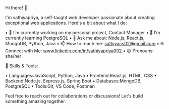 Hi there! 👋

I'm sathiyapriya, a self-taught web developer passionate about creating exceptional web applications. Here's a bit about what I do:

•	🔭 I’m currently working on my personal project, Contact Manager
•	🌱 I’m currently learning PostgreSQL
•	💬 Ask me about: Node.js, React.js, MongoDB, Python, Java
•	📫 How to reach me: [sathiyacs02@gmail.com](mailto:sathiyacs02@gmail.com)
•	🌐 Connect with Me: www.linkedin.com/in/sathiyapriya002
•	😄 Pronouns: she/her

 🚀 Skills & Tools:

•	Languages:JavaScript, Python, Java
•	Frontend:React.js, HTML, CSS
•	Backend:Node.js, Express.js, Spring Boot
•	Databases:MongoDB, PostgreSQL
•	Tools:Git, VS Code, Postman

Feel free to reach out for collaborations or discussions! Let's build something amazing together.

